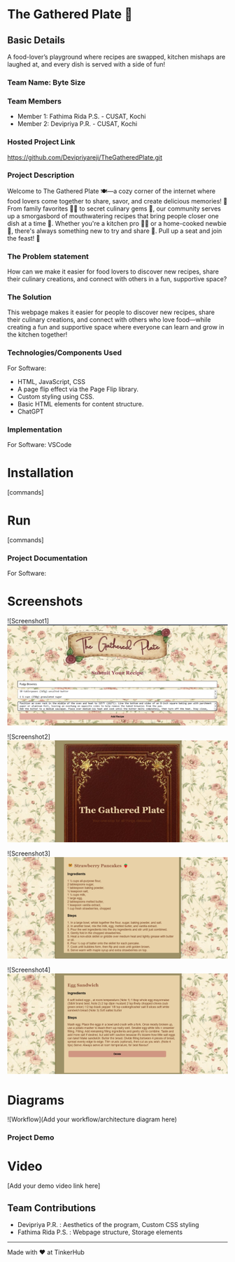 # The Gathered Plate 🍛


## Basic Details
A food-lover’s playground where recipes are swapped, kitchen mishaps are laughed at, and every dish is served with a side of fun!

### Team Name: Byte Size


### Team Members
- Member 1: Fathima Rida P.S. - CUSAT, Kochi
- Member 2: Devipriya P.R. - CUSAT, Kochi

### Hosted Project Link
https://github.com/Devipriyareji/TheGatheredPlate.git

### Project Description

Welcome to The Gathered Plate 🍽️—a cozy corner of the internet where food lovers come together to share, savor, and create delicious memories! 🍲 From family favorites 👩‍🍳 to secret culinary gems 🤫, our community serves up a smorgasbord of mouthwatering recipes that bring people closer one dish at a time 🫶. Whether you're a kitchen pro 👨‍🍳 or a home-cooked newbie 🍕, there's always something new to try and share 🍪. Pull up a seat and join the feast! 🍴


### The Problem statement
How can we make it easier for food lovers to discover new recipes, share their culinary creations, and connect with others in a fun, supportive space?

### The Solution
This webpage makes it easier for people to discover new recipes, share their culinary creations, and connect with others who love food—while creating a fun and supportive space where everyone can learn and grow in the kitchen together!

### Technologies/Components Used
For Software:
- HTML, JavaScript, CSS
- A page flip effect via the Page Flip library.
- Custom styling using CSS.
- Basic HTML elements for content structure.
- ChatGPT


### Implementation
For Software: VSCode
# Installation
[commands]

# Run
[commands]

### Project Documentation
For Software:

# Screenshots 
![Screenshot1]
![pic 1](https://github.com/Devipriyareji/TheGatheredPlate/blob/main/recipe%20pics/%231.png)

![Screenshot2]
![pic 2](https://github.com/Devipriyareji/TheGatheredPlate/blob/main/recipe%20pics/%232.png)

![Screenshot3]
![pic 3](https://github.com/Devipriyareji/TheGatheredPlate/blob/main/recipe%20pics/%233.png)

![Screenshot4]
![pic 4](https://github.com/Devipriyareji/TheGatheredPlate/blob/main/recipe%20pics/%234.png)

# Diagrams
![Workflow](Add your workflow/architecture diagram here)


### Project Demo
# Video
[Add your demo video link here]


## Team Contributions
- Devipriya P.R. : Aesthetics of the program, Custom CSS styling
- Fathima Rida P.S. : Webpage structure, Storage elements


---
Made with ❤️ at TinkerHub
